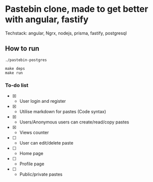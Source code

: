 # Pastebin clone, made to get better with angular, fastify

Techstack: angular, Ngrx, nodejs, prisma, fastify, postgresql
## How to run

    ./pastebin-postgres

    make deps
    make run

### To-do list 

- [x] - User login and register
- [x] - Utilise markdown for pastes (Code syntax)
- [x] - Users/Anonymous users can create/read/copy pastes
- [x] - Views counter
- [ ] - User can edit/delete paste
- [ ] - Home page
- [ ] - Profile page
- [ ] - Public/private pastes 
